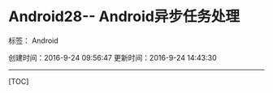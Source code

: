 ﻿# Android28-- Android异步任务处理

标签： Android

创建时间：2016-9-24 09:56:47
更新时间：2016-9-24 14:43:30

---
[TOC]


